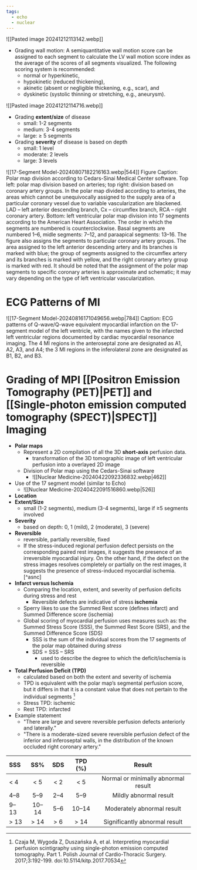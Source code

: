 ```yaml
---
tags:
  - echo
  - nuclear
---
```


![[Pasted image 20241212113142.webp]]

- Grading wall motion: A semiquantitative wall motion score can be assigned to each segment to calculate the LV wall motion score index as the average of the scores of all segments visualized. The following scoring system is recommended:
	- normal or hyperkinetic,
	- hypokinetic (reduced thickening),
	- akinetic (absent or negligible thickening, e.g., scar), and
	- dyskinetic (systolic thinning or stretching, e.g., aneurysm).

![[Pasted image 20241212114716.webp]]

- Grading **extent/size** of disease
	- small: 1-2 segments
	- medium: 3-4 segments
	- large: ≥ 5 segments
- Grading **severity** of disease is based on depth
	- small: 1 level
	- moderate: 2 levels
	- large: 3 levels

![[17-Segment Model-20240807182216163.webp|544]]
Figure Caption: Polar map division according to Cedars-Sinai Medical Center software. Top left: polar map division based on arteries; top right: division based on coronary artery groups. In the polar map divided according to arteries, the areas which cannot be unequivocally assigned to the supply area of a particular coronary vessel due to variable vascularization are blackened. LAD – left anterior descending branch, Cx – circumflex branch, RCA – right coronary artery. Bottom: left ventricular polar map division into 17 segments according to the American Heart Association. The order in which the segments are numbered is counterclockwise. Basal segments are numbered 1–6, midle segments: 7–12, and paraapical segments: 13–16. The figure also assigns the segments to particular coronary artery groups. The area assigned to the left anterior descending artery and its branches is marked with blue; the group of segments assigned to the circumflex artery and its branches is marked with yellow, and the right coronary artery group is marked with red. It should be noted that the assignment of the polar map segments to specific coronary arteries is approximate and schematic; it may vary depending on the type of left ventricular vascularization.

# ECG Patterns of MI

![[17-Segment Model-20240816171049656.webp|784]]
Caption: ECG patterns of Q-wave/Q-wave equivalent myocardial infarction on the 17-segment model of the left ventricle, with the names given to the infarcted left ventricular regions documented by cardiac myocardial resonance imaging. The 4 MI regions in the anteroseptal zone are designated as A1, A2, A3, and A4; the 3 MI regions in the inferolateral zone are designated as B1, B2, and B3.


# Grading of MPI [[Positron Emission Tomography (PET)|PET]] and [[Single-photon emission computed tomography (SPECT)|SPECT]] Imaging

- **Polar maps**
	- Represent a 2D compilation of all the 3D **short-axis** perfusion data. 
		- transformation of the 3D tomographic image of left ventricular perfusion into a overlayed 2D image
	- Division of Polar map using the Cedars-Sinai software
		- ![[Nuclear Medicine-20240422092336832.webp|462]]
- Use of the 17 segment model (similar to Echo)
	- ![[Nuclear Medicine-20240422091516860.webp|526]]
- **Location**
- **Extent/Size**
	- small (1-2 segments), medium (3-4 segments), large if ≥5 segments involved
- **Severity**
	- based on depth: 0, 1 (mild), 2 (moderate), 3 (severe)
- **Reversible**
	- reversible, partially reversible, fixed
	- If the stress-induced regional perfusion defect persists on the corresponding paired rest images, it suggests the presence of an irreversible myocardial injury. On the other hand, if the defect on the stress images resolves completely or partially on the rest images, it suggests the presence of stress-induced myocardial ischemia.[^asnc]
- **Infarct versus Ischemia**
	- Comparing the location, extent, and severity of perfusion deficits during stress and rest
		- Reversible defects are indicative of stress **ischemia**
	- Sperry likes to use the Summed Rest score (defines infarct) and Summed Difference score (ischemia)
	- Global scoring of myocardial perfusion uses measures such as: the Summed Stress Score (SSS), the Summed Rest Score (SRS), and the Summed Difference Score (SDS)
		- SSS is the sum of the individual scores from the 17 segments of the polar map obtained during *stress*
		- SDS = SSS – SRS
			- used to describe the degree to which the deficit/ischemia is reversible
- **Total Perfusion Deficit (TPD)**
	- calculated based on both the extent and severity of ischemia
	- TPD is equivalent with the polar map’s segmental perfusion score, but it differs in that it is a constant value that does not pertain to the individual segments [^czaja]
	- Stress TPD: ischemic
	- Rest TPD: infarcted
- Example statement
	- "There are large and severe reversible perfusion defects anteriorly and laterally."
	- "There is a moderate-sized severe reversible perfusion defect of the inferior and inferoseptal walls, in the distribution of the known occluded right coronary artery."

| SSS  |  SS%  | SDS | TPD (%) |               Result                |
| :--- | :---: | :-: | :-----: | :---------------------------------: |
| < 4  |  < 5  | < 2 |   < 5   | Normal or minimally abnormal result |
| 4–8  |  5–9  | 2–4 |   5–9   |       Mildly abnormal result        |
| 9–13 | 10–14 | 5–6 |  10–14  |     Moderately abnormal result      |
| > 13 | > 14  | > 6 |  > 14   |    Significantly abnormal result    |



[^czaja]: Czaja M, Wygoda Z, Duszańska A, et al. Interpreting myocardial perfusion scintigraphy using single-photon emission computed tomography. Part 1. Polish Journal of Cardio-Thoracic Surgery. 2017;3:192-199. doi:10.5114/kitp.2017.70534
